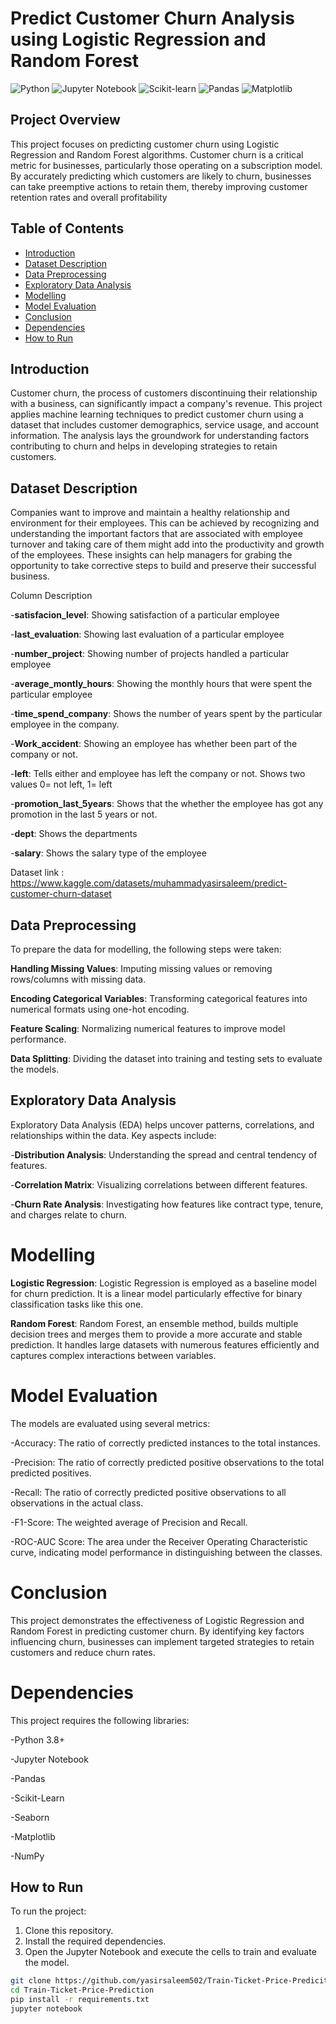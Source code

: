 # Predict Customer Churn Analysis using Logistic Regression and Random Forest
![Python](https://img.shields.io/badge/Python-3.8+-green)
![Jupyter Notebook](https://img.shields.io/badge/Tools-Jupyter%20Notebook-orange)
![Scikit-learn](https://img.shields.io/badge/Library-Scikit--learn-blue)
![Pandas](https://img.shields.io/badge/Library-Pandas-yellow)
![Matplotlib](https://img.shields.io/badge/Library-Matplotlib-lightblue)

## Project Overview

This project focuses on predicting customer churn using Logistic Regression and Random Forest algorithms. Customer churn is a critical metric for businesses, particularly those operating on a subscription model. By accurately predicting which customers are likely to churn, businesses can take preemptive actions to retain them, thereby improving customer retention rates and overall profitability

## Table of Contents

- [Introduction](#introduction)
- [Dataset Description](#dataset-description)
- [Data Preprocessing](#data-preprocessing)
- [Exploratory Data Analysis](#exploratory-data-analysis)
- [Modelling](#modelling)
- [Model Evaluation](#model-evaluation)
- [Conclusion](#conclusion)
- [Dependencies](#dependencies)
- [How to Run](#how-to-run)

## Introduction

Customer churn, the process of customers discontinuing their relationship with a business, can significantly impact a company's revenue. This project applies machine learning techniques to predict customer churn using a dataset that includes customer demographics, service usage, and account information. The analysis lays the groundwork for understanding factors contributing to churn and helps in developing strategies to retain customers.

## Dataset Description

Companies want to improve and maintain a healthy relationship and environment for their employees. This can be achieved by recognizing and understanding the important factors that are associated with employee turnover and taking care of them might add into the productivity and growth of the employees. These insights can help managers for grabing the opportunity to take corrective steps to build and preserve their successful business.

Column Description

-**satisfacion_level**:           Showing satisfaction of a particular employee

-**last_evaluation**:             Showing last evaluation of a particular employee

-**number_project**:              Showing number of projects handled a particular employee

-**average_montly_hours**:        Showing the monthly hours that were spent the particular employee

-**time_spend_company**:         Shows the number of years spent by the particular employee in the company.

-**Work_accident**:             Showing an employee has whether been part of the company or not.

-**left**:                     Tells either and employee has left the company or not. Shows two values 0= not left, 1= left

-**promotion_last_5years**:   Shows that the whether the employee has got any promotion in the last 5 years or not.

-**dept**:                    Shows the departments

-**salary**:                  Shows the salary type of the employee

Dataset link : https://www.kaggle.com/datasets/muhammadyasirsaleem/predict-customer-churn-dataset


## Data Preprocessing

To prepare the data for modelling, the following steps were taken:

**Handling Missing Values**: Imputing missing values or removing rows/columns with missing data.

**Encoding Categorical Variables**: Transforming categorical features into numerical formats using one-hot encoding.

**Feature Scaling**: Normalizing numerical features to improve model performance.

**Data Splitting**: Dividing the dataset into training and testing sets to evaluate the models.


## Exploratory Data Analysis

Exploratory Data Analysis (EDA) helps uncover patterns, correlations, and relationships within the data. Key aspects include:

-**Distribution Analysis**: Understanding the spread and central tendency of features.

-**Correlation Matrix**: Visualizing correlations between different features.

-**Churn Rate Analysis**: Investigating how features like contract type, tenure, and charges relate to churn.


# Modelling

**Logistic Regression**:
Logistic Regression is employed as a baseline model for churn prediction. It is a linear model particularly effective for binary classification tasks like this one.

**Random Forest**:
Random Forest, an ensemble method, builds multiple decision trees and merges them to provide a more accurate and stable prediction. It handles large datasets with numerous features efficiently and captures complex interactions between variables.

# Model Evaluation
The models are evaluated using several metrics:

-Accuracy: The ratio of correctly predicted instances to the total instances.

-Precision: The ratio of correctly predicted positive observations to the total predicted positives.

-Recall: The ratio of correctly predicted positive observations to all observations in the actual class.

-F1-Score: The weighted average of Precision and Recall.

-ROC-AUC Score: The area under the Receiver Operating Characteristic curve, indicating model performance in distinguishing between the classes.

# Conclusion
This project demonstrates the effectiveness of Logistic Regression and Random Forest in predicting customer churn. By identifying key factors influencing churn, businesses can implement targeted strategies to retain customers and reduce churn rates.

# Dependencies
This project requires the following libraries:

-Python 3.8+

-Jupyter Notebook

-Pandas

-Scikit-Learn

-Seaborn

-Matplotlib

-NumPy


## How to Run

To run the project:
1. Clone this repository.
2. Install the required dependencies.
3. Open the Jupyter Notebook and execute the cells to train and evaluate the model.

```bash
git clone https://github.com/yasirsaleem502/Train-Ticket-Price-Predicition-using-Linear-Regression.git
cd Train-Ticket-Price-Prediction
pip install -r requirements.txt
jupyter notebook
